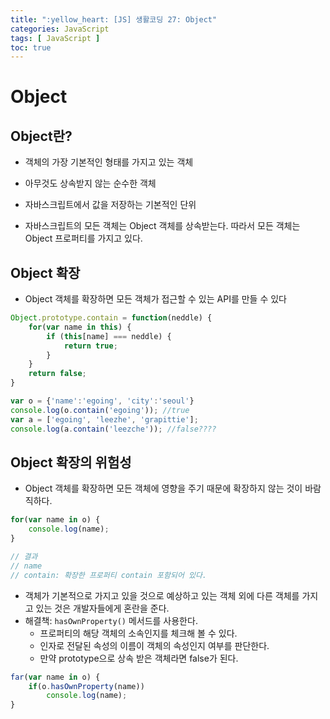 ```yaml
---
title: ":yellow_heart: [JS] 생활코딩 27: Object"
categories: JavaScript
tags: [ JavaScript ]
toc: true
---
```


# Object

## Object란?

- 객체의 가장 기본적인 형태를 가지고 있는 객체
- 아무것도 상속받지 않는 순수한 객체
- 자바스크립트에서 값을 저장하는 기본적인 단위

- 자바스크립트의 모든 객체는 Object 객체를 상속받는다. 따라서 모든 객체는 Object 프로퍼티를 가지고 있다.



## Object 확장

- Object 객체를 확장하면 모든 객체가 접근할 수 있는 API를 만들 수 있다

```javascript
Object.prototype.contain = function(neddle) {
    for(var name in this) {
        if (this[name] === neddle) {
            return true;
        }
    }
    return false;
}

var o = {'name':'egoing', 'city':'seoul'}
console.log(o.contain('egoing')); //true
var a = ['egoing', 'leezhe', 'grapittie'];
console.log(a.contain('leezche')); //false????
```



## Object 확장의 위험성

- Object 객체를 확장하면 모든 객체에 영향을 주기 때문에 확장하지 않는 것이 바람직하다.

```javascript
for(var name in o) {
    console.log(name);
}

// 결과
// name
// contain: 확장한 프로퍼티 contain 포함되어 있다. 
```

- 객체가 기본적으로 가지고 있을 것으로 예상하고 있는 객체 외에 다른 객체를 가지고 있는 것은 개발자들에게 혼란을 준다. 
- 해결책:  `hasOwnProperty()` 메서드를 사용한다.
  - 프로퍼티의 해당 객체의 소속인지를 체크해 볼 수 있다.
  - 인자로 전달된 속성의 이름이 객체의 속성인지 여부를 판단한다. 
  - 만약 prototype으로 상속 받은 객체라면 false가 된다.

```javascript
far(var name in o) {
    if(o.hasOwnProperty(name))
        console.log(name);
}
```


